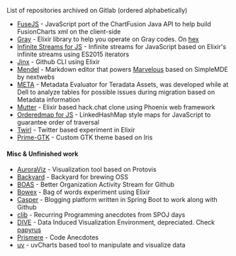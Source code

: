List of repositories archived on Gitlab (ordered alphabetically)

- [FuseJS](https://gitlab.com/hashd/fuse-js) - JavaScript port of the ChartFusion Java API to help build FusionCharts xml on the client-side 
- [Gray](https://gitlab.com/hashd/gray-elixir) - Elixir library to help you operate on Gray codes. On [hex](https://hex.pm/packages/gray)
- [Infinite Streams for JS](https://gitlab.com/hashd/infinite-streams-js) - Infinite streams for JavaScript based on Elixir's infinite streams using ES2015 iterators
- [Jinx](https://gitlab.com/hashd/Jinx) - Github CLI using Elixir
- [Mendel](https://gitlab.com/hashd/Mendel) - Markdown editor that powers [Marvelous](https://github.com/hashd/Marvelous) based on SimpleMDE by nextwebs
- [META](https://gitlab.com/hashd/META) - Metadata Evaluator for Teradata Assets, was developed while at Dell to analyze tables for possible issues during migration based on Metadata information
- [Mutter](https://gitlab.com/hashd/mutter) - Elixir based hack.chat clone using Phoenix web framework
- [Orderedmap for JS](https://gitlab.com/hashd/orderedmap-js) - LinkedHashMap style maps for JavaScript to guarantee order of traversal
- [Twirl](https://gitlab.com/hashd/twirl_app) - Twitter based experiment in Elixir
- [Prime-GTK](https://gitlab.com/hashd/Prime-GTK) - Custom GTK theme based on Iris

#### Misc & Unfinished work
- [AuroraViz](https://gitlab.com/hashd/AuroraViz) - Visualization tool based on Protovis
- [Backyard](https://gitlab.com/hashd/backyard) - Backyard for brewing OSS
- [BOAS](https://gitlab.com/hashd/Boas) - Better Organization Activity Stream for Github
- [Bowex](https://gitlab.com/hashd/bowex) - Bag of words experiment using Elixir
- [Casper](https://gitlab.com/hashd/casper) - Blogging platform written in Spring Boot to work along with Github
- [clib](https://gitlab.com/hashd/clib) - Recurring Programming anecdotes from SPOJ days
- [DIVE](https://gitlab.com/hashd/dive) - Data Induced Visualization Environment, depreciated. Check [papyrus](https://github.com/hashd/papyrus)
- [Prismere](https://gitlab.com/hashd/Prismere) - Code Anecdotes
- [uv](https://gitlab.com/hashd/uv) - uvCharts based tool to manipulate and visualize data
